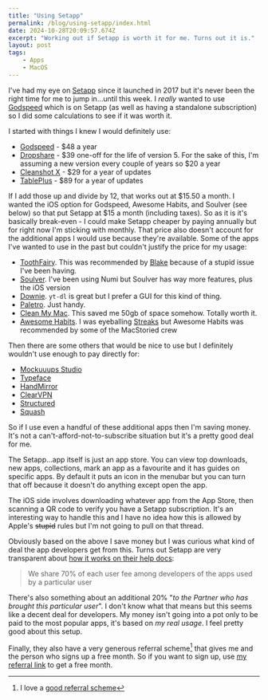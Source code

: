 ```yaml
---
title: "Using Setapp"
permalink: /blog/using-setapp/index.html
date: 2024-10-28T20:09:57.674Z
excerpt: "Working out if Setapp is worth it for me. Turns out it is."
layout: post
tags:
    - Apps
    - MacOS
---
```


I've had my eye on [Setapp](https://go.setapp.com/invite/0jsvfx75) since it launched in 2017 but it's never been the right time for me to jump in...until this week. I _really_ wanted to use [Godspeed](https://godspeedapp.com/) which is on Setapp (as well as having a standalone subscription) so I did some calculations to see if it was worth it.

I started with things I knew I would definitely use:

- [Godspeed](https://godspeedapp.com/pricing) - $48 a year
- [Dropshare](https://dropshare.app) - $39 one-off for the life of version 5. For the sake of this, I'm assuming a new version every couple of years so $20 a year
- [Cleanshot X](https://cleanshot.com) - $29 for a year of updates
- [TablePlus](https://tableplus.com) - $89 for a year of updates

If I add those up and divide by 12, that works out at $15.50 a month. I wanted the iOS option for Godspeed, Awesome Habits, and Soulver (see below) so that put Setapp at $15 a month (including taxes). So as it is it's basically break-even - I could make Setapp cheaper by paying annually but for right now I'm sticking with monthly. That price also doesn't account for the additional apps I would use because they're available. Some of the apps I've wanted to use in the past but couldn't justify the price for my usage:

- [ToothFairy](https://c-command.com/toothfairy/). This was recommended by [Blake](https://social.lol/@bw/113329305437289362) because of a stupid issue I've been having.
- [Soulver](https://soulver.app). I've been using Numi but Soulver has way more features, plus the iOS version
- [Downie](https://software.charliemonroe.net/downie/). `yt-dl` is great but I prefer a GUI for this kind of thing.
- [Paletro](https://appmakes.io/paletro). Just handy.
- [Clean My Mac](https://cleanmymac.macpaw.com). This saved me 50gb of space somehow. Totally worth it.
- [Awesome Habits](https://www.awesome-habits.com). I was eyeballing [Streaks](https://streaksapp.com) but Awesome Habits was recommended by some of the MacStoried crew

Then there are some others that would be nice to use but I definitely wouldn't use enough to pay directly for:

- [Mockuuups Studio](https://setapp.com/apps/mockuuups-studio)
- [Typeface](https://typefaceapp.com)
- [HandMirror](https://handmirror.app)
- [ClearVPN](https://clearvpn.com)
- [Structured](https://structured.app)
- [Squash](https://www.realmacsoftware.com/squash/)

So if I use even a handful of these additional apps then I'm saving money. It's not a can't-afford-not-to-subscribe situation but it's a pretty good deal for me.

The Setapp...app itself is just an app store. You can view top downloads, new apps, collections, mark an app as a favourite and it has guides on specific apps. By default it puts an icon in the menubar but you can turn that off because it doesn't do anything except open the app.

The iOS side involves downloading whatever app from the App Store, then scanning a QR code to verify you have a Setapp subscription. It's an interesting way to handle this and I have no idea how this is allowed by Apple's ~~stupid~~ rules but I'm not going to pull on that thread.

Obviously based on the above I save money but I was curious what kind of deal the app developers get from this. Turns out Setapp are very transparent about [how it works on their help docs](https://docs.setapp.com/docs/distributing-revenue):

> We share 70% of each user fee among developers of the apps used by a particular user

There's also something about an additional 20% "_to the Partner who has brought this particular user_". I don't know what that means but this seems like a decent deal for developers. My money isn't going into a pot only to be paid to the most popular apps, it's based on _my real usage_. I feel pretty good about this setup.

Finally, they also have a very generous referral scheme[^1] that gives me and the person who signs up a free month. So if you want to sign up, use [my referral link](https://go.setapp.com/invite/0jsvfx75) to get a free month.

[^1]: I love a [good referral scheme](/save)